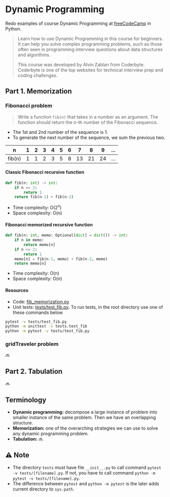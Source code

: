# Dynamic Programming

Redo examples of course Dynamic Programming at [freeCodeCamp](https://youtu.be/oBt53YbR9Kk) in Python.

> Learn how to use Dynamic Programming in this course for beginners. It
> can help you solve complex programming problems, such as those often
> seen in programming interview questions about data structures and
> algorithms.
>
> This course was developed by Alvin Zablan from Coderbyte.
> Coderbyte is one of the top websites for technical interview prep and
> coding challenges.

## Part 1. Memorization

### Fibonacci problem
> Write a function `fib(n)` that takes in a number as an argument. The function should return the n-th number of the Fibonacci sequence.
- The 1st and 2nd number of the sequence is 1.
- To generate the next number of the sequence, we sum the previous two.

|n|1|2|3|4|5|6|7|8|9|...|
|--|--|--|--|--|--|--|--|--|--|--|
|fib(n)| 1|1|2|3|5|8|13|21|24|...|

#### Classic Fibonacci recursive function
```python
def fib(n: int) -> int:
    if n <= 2:
        return 1
    return fib(n-1) + fib(n-2)
```
- Time complexity: O(2<sup>n</sup>)
- Space complexity: O(n)

#### Fibonacci memorized recursive function
```python
def fib(n: int, memo: Optional[dict] = dict()) -> int:
    if n in memo:
        return memo[n]
    if n <= 2:
        return 1
    memo[n] = fib(n-1, memo) + fib(n-2, memo)
    return memo[n]
```
- Time complexity: O(n)
- Space complexity: O(n)

#### Resources
- Code: [fib_memorization.py](fib_memorization.py)
- Unit tests: [tests/test_fib.py](tests/test_fib.py). To run tests, in the root directory use one of these commands below
```sh
pytest -v tests/test_fib.py
python -m unittest -v tests.test_fib
python -m pytest -v tests/test_fib.py
```

### gridTraveler problem
:soon:

## Part 2. Tabulation
:soon:

## Terminology
- **Dynamic programming:** decompose a large instance of problem into smaller instance of the same problem. Then we have an overlapping structure.
- **Memorization:** one of the overarching strategies we can use to solve any dynamic programming problem.
- **Tabulation:** :soon:

## :warning: Note
- The directory `tests`  must have file `__init__.py` to call command `pytest -v tests/[filename].py`. If not, you have to call command `python -m pytest -v tests/[filename].py`.
- The difference between `pytest` and `python -m pytest` is the later adds current directory to `sys.path`.